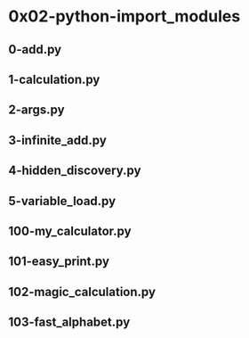 # 0x02-python-import_modules
## 0-add.py
## 1-calculation.py
## 2-args.py
## 3-infinite_add.py
## 4-hidden_discovery.py
## 5-variable_load.py
## 100-my_calculator.py
## 101-easy_print.py
## 102-magic_calculation.py
## 103-fast_alphabet.py

